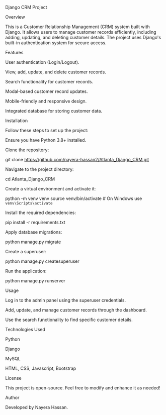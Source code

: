 Django CRM Project

Overview

This is a Customer Relationship Management (CRM) system built with Django. It allows users to manage customer records efficiently, including adding, updating, and deleting customer details. The project uses Django's built-in authentication system for secure access.

Features

User authentication (Login/Logout).

View, add, update, and delete customer records.

Search functionality for customer records.

Modal-based customer record updates.

Mobile-friendly and responsive design.

Integrated database for storing customer data.

Installation

Follow these steps to set up the project:

Ensure you have Python 3.8+ installed.

Clone the repository:

git clone https://github.com/nayera-hassan2/Atlanta_Django_CRM.git

Navigate to the project directory:

cd Atlanta_Django_CRM

Create a virtual environment and activate it:

python -m venv venv
source venv/bin/activate  # On Windows use `venv\Scripts\activate`

Install the required dependencies:

pip install -r requirements.txt

Apply database migrations:

python manage.py migrate

Create a superuser:

python manage.py createsuperuser

Run the application:

python manage.py runserver

Usage

Log in to the admin panel using the superuser credentials.

Add, update, and manage customer records through the dashboard.

Use the search functionality to find specific customer details.

Technologies Used

Python

Django

MySQL

HTML, CSS, Javascript, Bootstrap

License

This project is open-source. Feel free to modify and enhance it as needed!

Author

Developed by Nayera Hassan.

